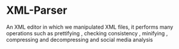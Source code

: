 # XML-Parser
An XML editor in which we manipulated XML files, it performs many operations such as prettifying , checking consistency , minifying , compressing and decompressing and social media analysis 
